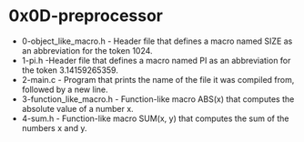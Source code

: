 # 0x0D-preprocessor

* 0-object_like_macro.h - Header file that defines a macro named SIZE as an abbreviation for the token 1024.
* 1-pi.h -Header file that defines a macro named PI as an abbreviation for the token 3.14159265359.
* 2-main.c - Program that prints the name of the file it was compiled from, followed by a new line.
* 3-function_like_macro.h - Function-like macro ABS(x) that computes the absolute value of a number x.
* 4-sum.h - Function-like macro SUM(x, y) that computes the sum of the numbers x and y.
